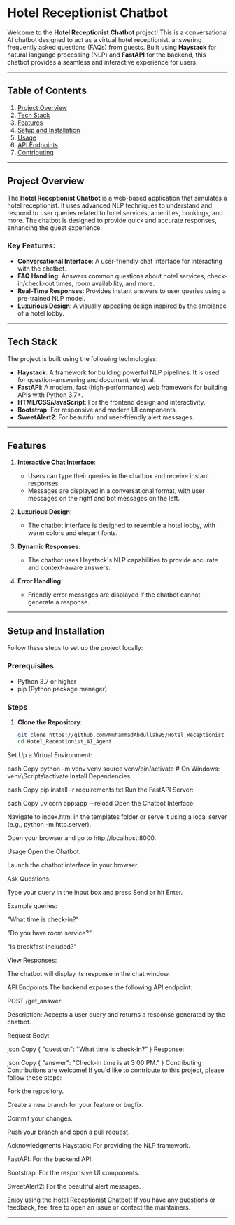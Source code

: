 # Hotel Receptionist Chatbot

Welcome to the **Hotel Receptionist Chatbot** project! This is a conversational AI chatbot designed to act as a virtual hotel receptionist, answering frequently asked questions (FAQs) from guests. Built using **Haystack** for natural language processing (NLP) and **FastAPI** for the backend, this chatbot provides a seamless and interactive experience for users.

---

## Table of Contents
1. [Project Overview](#project-overview)
2. [Tech Stack](#tech-stack)
3. [Features](#features)
4. [Setup and Installation](#setup-and-installation)
5. [Usage](#usage)
6. [API Endpoints](#api-endpoints)
7. [Contributing](#contributing)
---

## Project Overview

The **Hotel Receptionist Chatbot** is a web-based application that simulates a hotel receptionist. It uses advanced NLP techniques to understand and respond to user queries related to hotel services, amenities, bookings, and more. The chatbot is designed to provide quick and accurate responses, enhancing the guest experience.

### Key Features:
- **Conversational Interface**: A user-friendly chat interface for interacting with the chatbot.
- **FAQ Handling**: Answers common questions about hotel services, check-in/check-out times, room availability, and more.
- **Real-Time Responses**: Provides instant answers to user queries using a pre-trained NLP model.
- **Luxurious Design**: A visually appealing design inspired by the ambiance of a hotel lobby.

---

## Tech Stack

The project is built using the following technologies:

- **Haystack**: A framework for building powerful NLP pipelines. It is used for question-answering and document retrieval.
- **FastAPI**: A modern, fast (high-performance) web framework for building APIs with Python 3.7+.
- **HTML/CSS/JavaScript**: For the frontend design and interactivity.
- **Bootstrap**: For responsive and modern UI components.
- **SweetAlert2**: For beautiful and user-friendly alert messages.

---

## Features

1. **Interactive Chat Interface**:
   - Users can type their queries in the chatbox and receive instant responses.
   - Messages are displayed in a conversational format, with user messages on the right and bot messages on the left.

2. **Luxurious Design**:
   - The chatbot interface is designed to resemble a hotel lobby, with warm colors and elegant fonts.

3. **Dynamic Responses**:
   - The chatbot uses Haystack's NLP capabilities to provide accurate and context-aware answers.

4. **Error Handling**:
   - Friendly error messages are displayed if the chatbot cannot generate a response.

---

## Setup and Installation

Follow these steps to set up the project locally:

### Prerequisites
- Python 3.7 or higher
- pip (Python package manager)

### Steps

1. **Clone the Repository**:
   ```bash
   git clone https://github.com/MuhammadAbdullah95/Hotel_Receptionist_AI_Agent.git
   cd Hotel_Receptionist_AI_Agent

Set Up a Virtual Environment:

bash
Copy
python -m venv venv
source venv/bin/activate  # On Windows: venv\Scripts\activate
Install Dependencies:

bash
Copy
pip install -r requirements.txt
Run the FastAPI Server:

bash
Copy
uvicorn app:app --reload
Open the Chatbot Interface:

Navigate to index.html in the templates folder or serve it using a local server (e.g., python -m http.server).

Open your browser and go to http://localhost:8000.

Usage
Open the Chatbot:

Launch the chatbot interface in your browser.

Ask Questions:

Type your query in the input box and press Send or hit Enter.

Example queries:

"What time is check-in?"

"Do you have room service?"

"Is breakfast included?"

View Responses:

The chatbot will display its response in the chat window.

API Endpoints
The backend exposes the following API endpoint:

POST /get_answer:

Description: Accepts a user query and returns a response generated by the chatbot.

Request Body:

json
Copy
{
  "question": "What time is check-in?"
}
Response:

json
Copy
{
  "answer": "Check-in time is at 3:00 PM."
}
Contributing
Contributions are welcome! If you'd like to contribute to this project, please follow these steps:

Fork the repository.

Create a new branch for your feature or bugfix.

Commit your changes.

Push your branch and open a pull request.


Acknowledgments
Haystack: For providing the NLP framework.

FastAPI: For the backend API.

Bootstrap: For the responsive UI components.

SweetAlert2: For the beautiful alert messages.

Enjoy using the Hotel Receptionist Chatbot! If you have any questions or feedback, feel free to open an issue or contact the maintainers.

---
